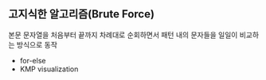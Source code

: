 ## 고지식한 알고리즘(Brute Force)
본문 문자열을 처음부터 끝까지 차례대로 순회하면서 패턴 내의 문자들을 일일이 비교하는 방식으로 동작  
- for-else  
- KMP visualization